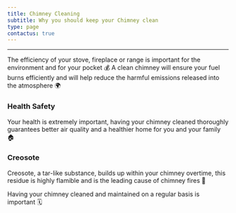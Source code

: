 ```yaml
---
title: Chimney Cleaning
subtitle: Why you should keep your Chimney clean
type: page
contactus: true
---
```


---

The efficiency of your stove, fireplace or range is important for the environment and for your pocket 💰 A clean chimney will ensure your fuel burns efficiently and will help reduce the harmful emissions released into the atmosphere 🌍


### Health Safety

Your health is extremely important, having your chimney cleaned thoroughly guarantees better air quality and a healthier home for you and your family 🏠

### Creosote

Creosote, a tar-like substance, builds up within your chimney overtime, this residue is highly flamible and is the leading cause of chimney fires 🚒


Having your chimney cleaned and maintained on a regular basis is important 🗓️